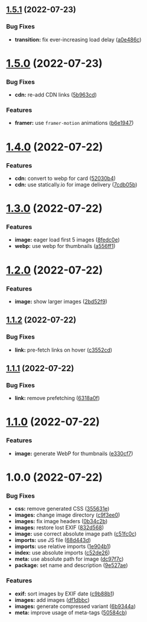 ## [1.5.1](https://github.com/obviyus/musee/compare/v1.5.0...v1.5.1) (2022-07-23)


### Bug Fixes

* **transition:** fix ever-increasing load delay ([a0e486c](https://github.com/obviyus/musee/commit/a0e486ce0d183e839abb492edc095bdc6957cab9))

# [1.5.0](https://github.com/obviyus/musee/compare/v1.4.0...v1.5.0) (2022-07-23)


### Bug Fixes

* **cdn:** re-add CDN links ([5b963cd](https://github.com/obviyus/musee/commit/5b963cdb708884aeab8af0f51cb7296c5c1a6aae))


### Features

* **framer:** use `framer-motion` animations ([b6e1947](https://github.com/obviyus/musee/commit/b6e194728ff3876413a257d330b9c5e1557b3f3a))

# [1.4.0](https://github.com/obviyus/musee/compare/v1.3.0...v1.4.0) (2022-07-22)


### Features

* **cdn:** convert to webp for card ([52030b4](https://github.com/obviyus/musee/commit/52030b4aba2ce25194908ff6ed0ce85474d45c31))
* **cdn:** use statically.io for image delivery ([7cdb05b](https://github.com/obviyus/musee/commit/7cdb05b4b9d5853ade5051486a7dcbccc3db1c88))

# [1.3.0](https://github.com/obviyus/musee/compare/v1.2.0...v1.3.0) (2022-07-22)


### Features

* **image:** eager load first 5 images ([8fedc0e](https://github.com/obviyus/musee/commit/8fedc0e8e9b08f1c4283a9a28a1d1a90942f50fc))
* **webp:** use webp for thumbnails ([a556ff1](https://github.com/obviyus/musee/commit/a556ff1aba72ff53a0c6e0403bb91534f95a088b))

# [1.2.0](https://github.com/obviyus/musee/compare/v1.1.2...v1.2.0) (2022-07-22)


### Features

* **image:** show larger images ([2bd52f9](https://github.com/obviyus/musee/commit/2bd52f91de7f602bcd54c395415dae5dcb63c7d1))

## [1.1.2](https://github.com/obviyus/musee/compare/v1.1.1...v1.1.2) (2022-07-22)


### Bug Fixes

* **link:** pre-fetch links on hover ([c3552cd](https://github.com/obviyus/musee/commit/c3552cd604295d75edf403cf719e6646227b16d5))

## [1.1.1](https://github.com/obviyus/musee/compare/v1.1.0...v1.1.1) (2022-07-22)


### Bug Fixes

* **link:** remove prefetching ([6318a0f](https://github.com/obviyus/musee/commit/6318a0ff9c033ac51c33ba687a7552facd190b43))

# [1.1.0](https://github.com/obviyus/galerie/compare/v1.0.0...v1.1.0) (2022-07-22)


### Features

* **image:** generate WebP for thumbnails ([e330cf7](https://github.com/obviyus/galerie/commit/e330cf79ad22298c62697220e0b9b39dea17a2ce))

# 1.0.0 (2022-07-22)


### Bug Fixes

* **css:** remove generated CSS ([355631e](https://github.com/obviyus/galerie/commit/355631ee6fd49073c65d5e7361a59cb5d2cdaba4))
* **images:** change image directory ([c9f3ee0](https://github.com/obviyus/galerie/commit/c9f3ee0ce1df2e7089d3eb64b50c1fa614df9ca7))
* **images:** fix image headers ([0b34c2b](https://github.com/obviyus/galerie/commit/0b34c2bf30caf1b889e1c420f8d1f9cd9c73bca2))
* **images:** restore lost EXIF ([832d568](https://github.com/obviyus/galerie/commit/832d568e40937c3f0bf91907ead87f6867451db6))
* **image:** use correct absolute image path ([c51fc0c](https://github.com/obviyus/galerie/commit/c51fc0cae539bd8f18ee1ed1ca5547c377fa9942))
* **imports:** use JS file ([68d443d](https://github.com/obviyus/galerie/commit/68d443d1d129dac2c0dea4803e2bddd7a5da3398))
* **imports:** use relative imports ([1e904b1](https://github.com/obviyus/galerie/commit/1e904b197ff25146124a111cdcb68c7f8276e30b))
* **index:** use absolute imports ([c52de26](https://github.com/obviyus/galerie/commit/c52de2667824f0a29be38c83e04ea53f95277994))
* **meta:** use absolute path for image ([dc97f7c](https://github.com/obviyus/galerie/commit/dc97f7c8044a801ee6b6976d3a137b7a688e3048))
* **package:** set name and description ([9e527ae](https://github.com/obviyus/galerie/commit/9e527aeab9d33ffa04e18c18ee71017ca73e28ca))


### Features

* **exif:** sort images by EXIF date ([c9b88b1](https://github.com/obviyus/galerie/commit/c9b88b1b8cc183f4fde47ca5c79d289820952586))
* **images:** add images ([df1dbbc](https://github.com/obviyus/galerie/commit/df1dbbc0ef698d6cda183ffd7a5df1b68abd1c39))
* **images:** generate compressed variant ([6b9344a](https://github.com/obviyus/galerie/commit/6b9344a3a11f4f34b9972dd9da4b0a7af1ee68c0))
* **meta:** improve usage of meta-tags ([50584cb](https://github.com/obviyus/galerie/commit/50584cb13ea27c849a9172eb993e911f4905b9d9))
